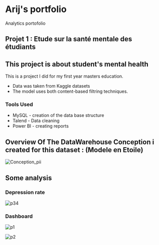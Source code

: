 # Arij's portfolio
Analytics portofolio 
## Projet 1 : Etude sur la santé mentale des étudiants
## This project is about student's mental health 
This is a project I did for my first year masters education.

* Data was taken from Kaggle datasets
* The model uses both content-based filtring techniques.
### Tools Used 
* MySQL - creation of the data base structure
* Talend - Data cleaning
* Power BI - creating reports
## Overview Of The DataWarehouse Conception i created for this dataset  : (Modele en Etoile)
![Conception_pii](https://github.com/Arijch/my_portfolio/assets/91595858/26350ff6-d74f-4283-9a0e-ac74ec964f83)

## Some analysis 
### Depression rate
![p34](https://github.com/Arijch/my_portfolio/assets/91595858/75243015-156b-4dca-84e4-5d9f8ae525eb)
### Dashboard
![p1](https://github.com/Arijch/my_portfolio/assets/91595858/22acb849-d96c-4229-9117-e6bd0cf88d5d)

![p2](https://github.com/Arijch/my_portfolio/assets/91595858/57b60209-82d1-482a-97dd-2d18e1c8e569)
